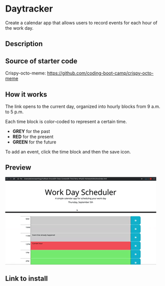 # Daytracker

Create a calendar app that allows users to record events for each hour of the work day.

## Description

## Source of starter code

Crispy-octo-meme: https://github.com/coding-boot-camp/crispy-octo-meme

## How it works

The link opens to the current day, organized into hourly blocks from 9 a.m. to 5 p.m.

Each time block is color-coded to represent a certain time.

- **GREY** for the past
- **RED** for the present
- **GREEN** for the future

To add an event, click the time block and then the save icon.

## Preview

![Full Page Image](./Assets/demo/05-third-party-apis-homework-demo.gif)

## Link to install
